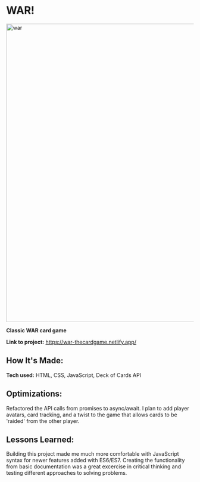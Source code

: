 # WAR!

<img width="800" alt="war" src="./img/war.png">

**Classic WAR card game**

**Link to project:** https://war-thecardgame.netlify.app/

## How It's Made:

**Tech used:** HTML, CSS, JavaScript, Deck of Cards API

## Optimizations:

Refactored the API calls from promises to async/await. I plan to add player avatars, card tracking, and a twist to the game that allows cards to be 'raided' from the other player.

## Lessons Learned:

Building this project made me much more comfortable with JavaScript syntax for newer features added with ES6/ES7. Creating the functionality from basic documentation was a great excercise in critical thinking and testing different approaches to solving problems.
